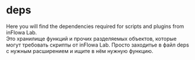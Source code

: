 # deps
Here you will find the dependencies required for scripts and plugins from inFlowa Lab.  
Это хранилище функций и прочих разделяемых объектов, которые могут требовать скрипты от inFlowa Lab. Просто заходитье в файл deps с нужным расширением и ищите в нём нужную функцию.
